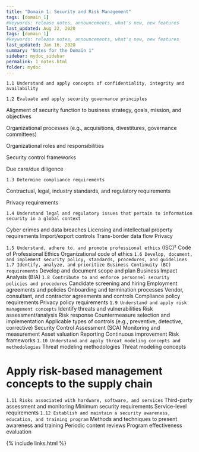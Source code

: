 ```yaml
---
title: "Domain 1: Security and Risk Management"
tags: [domain_1]
#keywords: release notes, announcements, what's new, new features
last_updated: Aug 22, 2020
tags: [domain_1]
#keywords: release notes, announcements, what's new, new features
last_updated: Jan 16, 2020
summary: "Notes for the Domain 1"
sidebar: mydoc_sidebar
permalink: 1_notes.html
folder: mydoc
---
```


`1.1 Understand and apply concepts of confidentiality, integrity and availability`

`1.2 Evaluate and apply security governance principles`

Alignment of security function to business strategy, goals, mission, and objectives

Organizational processes (e.g., acquisitions, divestitures, governance committees)

Organizational roles and responsibilities

Security control frameworks

Due care/due diligence

`1.3 Determine compliance requirements`

Contractual, legal, industry standards, and regulatory requirements

Privacy requirements

`1.4 Understand legal and regulatory issues that pertain to information security in a global context`

Cyber crimes and data breaches
Licensing and intellectual property requirements
Import/export controls
Trans-border data flow
Privacy

`1.5 Understand, adhere to, and promote professional ethics`
(ISC)² Code of Professional Ethics
Organizational code of ethics
`1.6 Develop, document, and implement security policy, standards, procedures, and guidelines`
`1.7 Identify, analyze, and prioritize Business Continuity (BC) requirements`
Develop and document scope and plan
Business Impact Analysis (BIA)
`1.8 Contribute to and enforce personnel security policies and procedures`
Candidate screening and hiring
Employment agreements and policies
Onboarding and termination processes
Vendor, consultant, and contractor agreements and controls
Compliance policy requirements
Privacy policy requirements
`1.9 Understand and apply risk management concepts`
Identify threats and vulnerabilities
Risk assessment/analysis
Risk response
Countermeasure selection and implementation
Applicable types of controls (e.g., preventive, detective, corrective)
Security Control Assessment (SCA)
Monitoring and measurement
Asset valuation
Reporting
Continuous improvement
Risk frameworks
`1.10 Understand and apply threat modeling concepts and methodologies`
Threat modeling methodologies
Threat modeling concepts
# Apply risk-based management concepts to the supply chain
`1.11 Risks associated with hardware, software, and services`
Third-party assessment and monitoring
Minimum security requirements
Service-level requirements
`1.12 Establish and maintain a security awareness, education, and training program`
Methods and techniques to present awareness and training
Periodic content reviews
Program effectiveness evaluation


{% include links.html %}
